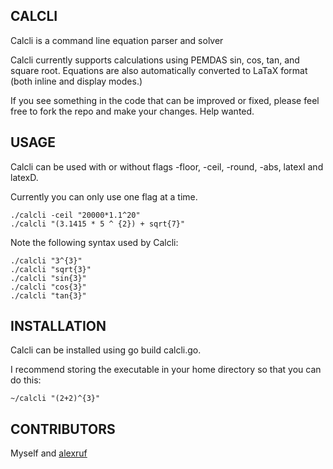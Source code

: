 ## CALCLI

Calcli is a command line equation parser and solver

Calcli currently supports calculations using PEMDAS sin, cos, tan, and square root. Equations are also automatically converted to LaTaX format (both inline and display modes.)

If you see something in the code that can be improved or fixed, please feel free to fork the repo and make your changes. Help wanted.

## USAGE

Calcli can be used with or without flags -floor, -ceil, -round, -abs, latexI and latexD.

Currently you can only use one flag at a time.

```
./calcli -ceil "20000*1.1^20"
./calcli "(3.1415 * 5 ^ {2}) + sqrt{7}"
```

Note the following syntax used by Calcli:

```
./calcli "3^{3}"
./calcli "sqrt{3}"
./calcli "sin{3}"
./calcli "cos{3}"
./calcli "tan{3}"
```

## INSTALLATION

Calcli can be installed using go build calcli.go.

I recommend storing the executable in your home directory so that you can do this:

```
~/calcli "(2+2)^{3}"
```

## CONTRIBUTORS

Myself and [alexruf](https://github.com/alexruf)
